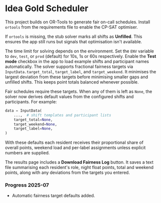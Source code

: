 # Idea Gold Scheduler

This project builds on OR-Tools to generate fair on-call schedules. Install `ortools` from the requirements file to enable the CP-SAT optimiser.

If `ortools` is missing, the stub solver marks all shifts as **Unfilled**. This ensures the app still runs but signals that optimisation isn't available.

The time limit for solving depends on the environment. Set the `ENV` variable to
`dev`, `test`, or `prod` (default) for 10s, 1s or 60s respectively.
Enable the **Test mode** checkbox in the app to load example shifts and participant names automatically.
The solver supports fractional fairness targets via `InputData.target_total`, `target_label`, and `target_weekend`. It minimises the largest deviation from these targets before minimising smaller gaps and unfilled shifts. This keeps point totals balanced whenever possible.

Fair schedules require these targets. When any of them is left as `None`, the solver now derives default values from the configured shifts and participants. For example:

```python
data = InputData(
    ...,  # shift templates and participant lists
    target_total=None,
    target_weekend=None,
    target_label=None,
)
```

With these defaults each resident receives their proportional share of overall points, weekend load and per-label assignments unless explicit numbers are supplied.

The results page includes a **Download Fairness Log** button. It saves a text file summarising each resident's role, night float points, total and weekend points, along with any deviations from the targets you entered.

### Progress 2025-07
- Automatic fairness target defaults added.

